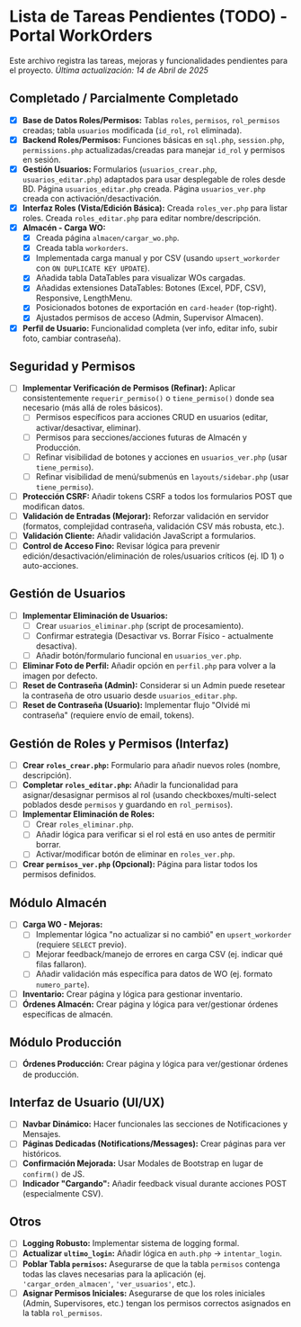 # Lista de Tareas Pendientes (TODO) - Portal WorkOrders

Este archivo registra las tareas, mejoras y funcionalidades pendientes para el proyecto.
_Última actualización: 14 de Abril de 2025_

## Completado / Parcialmente Completado

- [x] **Base de Datos Roles/Permisos:** Tablas `roles`, `permisos`, `rol_permisos` creadas; tabla `usuarios` modificada (`id_rol`, `rol` eliminada).
- [x] **Backend Roles/Permisos:** Funciones básicas en `sql.php`, `session.php`, `permissions.php` actualizadas/creadas para manejar `id_rol` y permisos en sesión.
- [x] **Gestión Usuarios:** Formularios (`usuarios_crear.php`, `usuarios_editar.php`) adaptados para usar desplegable de roles desde BD. Página `usuarios_editar.php` creada. Página `usuarios_ver.php` creada con activación/desactivación.
- [x] **Interfaz Roles (Vista/Edición Básica):** Creada `roles_ver.php` para listar roles. Creada `roles_editar.php` para editar nombre/descripción.
- [x] **Almacén - Carga WO:**
  - [x] Creada página `almacen/cargar_wo.php`.
  - [x] Creada tabla `workorders`.
  - [x] Implementada carga manual y por CSV (usando `upsert_workorder` con `ON DUPLICATE KEY UPDATE`).
  - [x] Añadida tabla DataTables para visualizar WOs cargadas.
  - [x] Añadidas extensiones DataTables: Botones (Excel, PDF, CSV), Responsive, LengthMenu.
  - [x] Posicionados botones de exportación en `card-header` (top-right).
  - [x] Ajustados permisos de acceso (Admin, Supervisor Almacen).
- [x] **Perfil de Usuario:** Funcionalidad completa (ver info, editar info, subir foto, cambiar contraseña).

## Seguridad y Permisos

- [ ] **Implementar Verificación de Permisos (Refinar):** Aplicar consistentemente `requerir_permiso()` o `tiene_permiso()` donde sea necesario (más allá de roles básicos).
  - [ ] Permisos específicos para acciones CRUD en usuarios (editar, activar/desactivar, eliminar).
  - [ ] Permisos para secciones/acciones futuras de Almacén y Producción.
  - [ ] Refinar visibilidad de botones y acciones en `usuarios_ver.php` (usar `tiene_permiso`).
  - [ ] Refinar visibilidad de menú/submenús en `layouts/sidebar.php` (usar `tiene_permiso`).
- [ ] **Protección CSRF:** Añadir tokens CSRF a todos los formularios POST que modifican datos.
- [ ] **Validación de Entradas (Mejorar):** Reforzar validación en servidor (formatos, complejidad contraseña, validación CSV más robusta, etc.).
- [ ] **Validación Cliente:** Añadir validación JavaScript a formularios.
- [ ] **Control de Acceso Fino:** Revisar lógica para prevenir edición/desactivación/eliminación de roles/usuarios críticos (ej. ID 1) o auto-acciones.

## Gestión de Usuarios

- [ ] **Implementar Eliminación de Usuarios:**
  - [ ] Crear `usuarios_eliminar.php` (script de procesamiento).
  - [ ] Confirmar estrategia (Desactivar vs. Borrar Físico - actualmente desactiva).
  - [ ] Añadir botón/formulario funcional en `usuarios_ver.php`.
- [ ] **Eliminar Foto de Perfil:** Añadir opción en `perfil.php` para volver a la imagen por defecto.
- [ ] **Reset de Contraseña (Admin):** Considerar si un Admin puede resetear la contraseña de otro usuario desde `usuarios_editar.php`.
- [ ] **Reset de Contraseña (Usuario):** Implementar flujo "Olvidé mi contraseña" (requiere envío de email, tokens).

## Gestión de Roles y Permisos (Interfaz)

- [ ] **Crear `roles_crear.php`:** Formulario para añadir nuevos roles (nombre, descripción).
- [ ] **Completar `roles_editar.php`:** Añadir la funcionalidad para asignar/desasignar permisos al rol (usando checkboxes/multi-select poblados desde `permisos` y guardando en `rol_permisos`).
- [ ] **Implementar Eliminación de Roles:**
  - [ ] Crear `roles_eliminar.php`.
  - [ ] Añadir lógica para verificar si el rol está en uso antes de permitir borrar.
  - [ ] Activar/modificar botón de eliminar en `roles_ver.php`.
- [ ] **Crear `permisos_ver.php` (Opcional):** Página para listar todos los permisos definidos.

## Módulo Almacén

- [ ] **Carga WO - Mejoras:**
  - [ ] Implementar lógica "no actualizar si no cambió" en `upsert_workorder` (requiere `SELECT` previo).
  - [ ] Mejorar feedback/manejo de errores en carga CSV (ej. indicar qué filas fallaron).
  - [ ] Añadir validación más específica para datos de WO (ej. formato `numero_parte`).
- [ ] **Inventario:** Crear página y lógica para gestionar inventario.
- [ ] **Órdenes Almacén:** Crear página y lógica para ver/gestionar órdenes específicas de almacén.

## Módulo Producción

- [ ] **Órdenes Producción:** Crear página y lógica para ver/gestionar órdenes de producción.

## Interfaz de Usuario (UI/UX)

- [ ] **Navbar Dinámico:** Hacer funcionales las secciones de Notificaciones y Mensajes.
- [ ] **Páginas Dedicadas (Notifications/Messages):** Crear páginas para ver históricos.
- [ ] **Confirmación Mejorada:** Usar Modales de Bootstrap en lugar de `confirm()` de JS.
- [ ] **Indicador "Cargando":** Añadir feedback visual durante acciones POST (especialmente CSV).

## Otros

- [ ] **Logging Robusto:** Implementar sistema de logging formal.
- [ ] **Actualizar `ultimo_login`:** Añadir lógica en `auth.php` -> `intentar_login`.
- [ ] **Poblar Tabla `permisos`:** Asegurarse de que la tabla `permisos` contenga todas las claves necesarias para la aplicación (ej. `'cargar_orden_almacen'`, `'ver_usuarios'`, etc.).
- [ ] **Asignar Permisos Iniciales:** Asegurarse de que los roles iniciales (Admin, Supervisores, etc.) tengan los permisos correctos asignados en la tabla `rol_permisos`.
